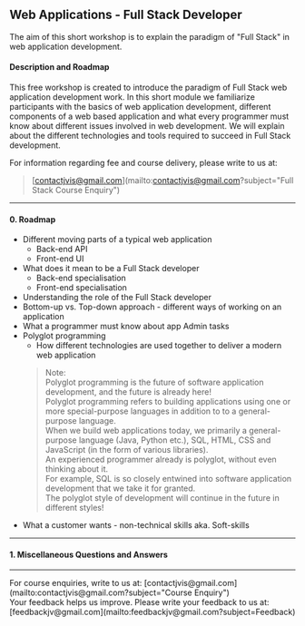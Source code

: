 ## Web Applications - Full Stack Developer

The aim of this short workshop is to explain the paradigm of "Full Stack" in web application development.

#### Description and Roadmap
This free workshop is created to introduce the paradigm of Full Stack web application development work.
In this short module we familiarize participants with the basics of web application development, different components
of a web based application and what every programmer must know about different issues involved in web development.
We will explain about the different technologies and tools required to succeed in Full Stack development.

For information regarding fee and course delivery, please write to us at:<br>
> [contactjvis@gmail.com](mailto:contactjvis@gmail.com?subject="Full Stack Course Enquiry")<br>

<hr>

#### 0. Roadmap
- Different moving parts of a typical web application
  - Back-end API
  - Front-end UI
- What does it mean to be a Full Stack developer
  - Back-end specialisation
  - Front-end specialisation
- Understanding the role of the Full Stack developer
- Bottom-up vs. Top-down approach - different ways of working on an application
- What a programmer must know about app Admin tasks
- Polyglot programming
  - How different technologies are used together to deliver a modern web application
  > Note: <br> Polyglot programming is the future of software application development, and the future is already here! <br>
  > Polyglot programming refers to building applications using one or more special-purpose languages in addition to
  > to a general-purpose language. <br>
  > When we build web applications today, we primarily a general-purpose language (Java, Python etc.), SQL, HTML, CSS and JavaScript (in the form of various libraries). <br>
  > An experienced programmer already is polyglot, without even thinking about it. <br>
  > For example, SQL is so closely entwined into software application development that we take it for granted.<br>
  > The polyglot style of development will continue in the future in different styles!
- What a customer wants - non-technical skills aka. Soft-skills

---
#### 1. Miscellaneous Questions and Answers

<hr>
For course enquiries, write to us at: [contactjvis@gmail.com](mailto:contactjvis@gmail.com?subject="Course Enquiry")<br>
Your feedback helps us improve. Please write your feedback to us at: [feedbackjv@gmail.com](mailto:feedbackjv@gmail.com?subject=Feedback)
